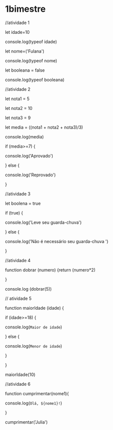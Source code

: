 # 1bimestre
//atividade 1

let idade=10

console.log(typeof idade)

let nome=('Fulana')

console.log(typeof nome)

let booleana = false

console.log(typeof booleana)

//atividade 2

let nota1 = 5

let nota2 = 10

let nota3 = 9

let media = ((nota1 + nota2 + nota3)/3)

console.log(media)

if (media>=7) {

 console.log('Aprovado')

} else {

 console.log('Reprovado')

}

//atividade 3

let boolena = true

if (true) {

 console.log('Leve seu guarda-chuva')

} else {

 console.log('Não é necessário seu guarda-chuva ')

}

//atividade 4

function dobrar (numero) {return (numero*2)

}

console.log (dobrar(5))

// atividade 5

function maiorIdade (idade) {

 if (idade>=18) {

 console.log(`Maior de idade`)

 } else {

 console.log(`Menor de idade`)

 }

}

 maiorIdade(10)

//atividade 6

function cumprimentar(nome1){

 console.log(`Olá, ${nome1}!`)

 }

 cumprimentar('Julia')
